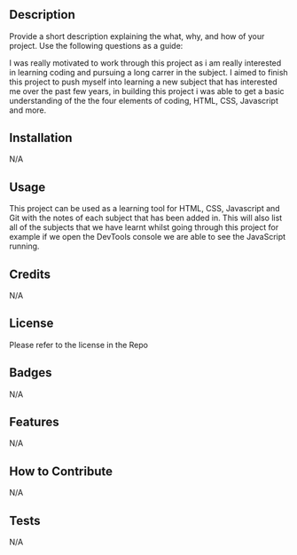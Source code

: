 # <Prework Study Guide Website>

## Description

Provide a short description explaining the what, why, and how of your project. Use the following questions as a guide:

I was really motivated to work through this project as i am really interested in learning coding and pursuing a long carrer in the subject. I aimed to finish this project to push myself into learning a new subject that has interested me over the past few years, in building this project i was able to get a basic understanding of the the four elements of coding, HTML, CSS, Javascript and more.

## Installation

N/A

## Usage

This project can be used as a learning tool for HTML, CSS, Javascript and Git with the notes of each subject that has been added in. This will also list all of the subjects that we have learnt whilst going through this project for example if we open the DevTools console we are able to see the JavaScript running.

## Credits

N/A

## License

Please refer to the license in the Repo

## Badges

N/A

## Features

N/A

## How to Contribute

N/A

## Tests

N/A